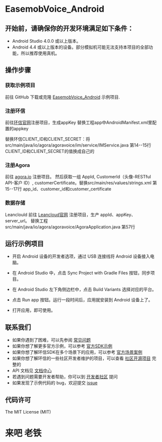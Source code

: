 # EasemobVoice_Android

## 开始前，请确保你的开发环境满足如下条件：
- Android Studio 4.0.0 或以上版本。
- Android 4.4 或以上版本的设备。部分模拟机可能无法支持本项目的全部功能，所以推荐使用真机。

## 操作步骤

### 获取示例项目
前往 GitHub 下载或克隆 [EasemobVoice_Android](https://github.com/easemob/EasemobVoice) 示例项目.

### 注册环信
前往[环信官网](https://console.easemob.com/user/register)注册项目，生成appKey 替换工程app中AndroidManifest.xml里配置的appkey
<meta-data
    android:name="EASEMOB_APPKEY"
    android:value="#your appkey#" /> 


替换环信CLIENT_ID和CLIENT_SECRET：将src/main/java/io/agora/agoravoice/im/service/IMService.java 第14--15行CLIENT_ID和CLIENT_SECRET的值换成自己的

### 注册Agora
前往 [agora.io](https://dashboard.agora.io/signin/) 注册项目。
然后获取一组 AppId, CustomerId（头像-RESTful API-客户 ID）, customerCertificate。替换src/main/res/values/strings.xml 第15--17行 app_id、customer_id和customer_certificate

### 数据存储
Leanclould
前往 [Leancloud官网](https://www.leancloud.cn/)  注册项目，生产 appId、appKey、server_url。
替换工程 src/main/java/io/agora/agoravoice/AgoraApplication.java  第57行


## 运行示例项目

- 开启 Android 设备的开发者选项，通过 USB 连接线将 Android 设备接入电脑。

- 在 Android Studio 中，点击 Sync Project with Gradle Files 按钮，同步项目。

- 在 Android Studio 左下角侧边栏中，点击 Build Variants 选择对应的平台。

- 点击 Run app 按钮。运行一段时间后，应用就安装到 Android 设备上了。

- 打开应用，即可使用。

## 联系我们
 - 如果你遇到了困难，可以先参阅 [常见问题](https://docs-im.easemob.com/) 
 - 如果你想了解更多官方示例，可以参考
   [官方SDK示例](https://www.easemob.com/download/im)
  - 如果你想了解环信SDK在多个场景下的应用，可以参考
   [官方场景案例](https://www.easemob.com/download/demo)
   - 如果你想了解环信的一些社区开发者维护的项目，可以查看 [社区开源项目](https://www.imgeek.org/code/) 完整的
   - API 文档见 [文档中心](https://docs-im.easemob.com/) 
   - 若遇到问题需要开发者帮助，你可以到
   [开发者社区](https://www.imgeek.org/) 提问 
   - 如果发现了示例代码的 bug，欢迎提交
   [issue](https://github.com/easemob/EasemobVoice/issues)
   
   ## 代码许可
The MIT License (MIT)

# 来吧 老铁

